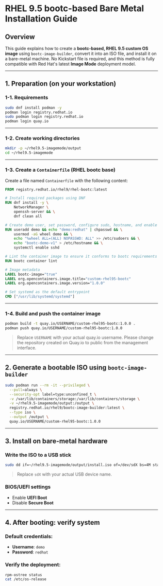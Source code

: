 # RHEL 9.5 bootc-based Bare Metal Installation Guide

## Overview

This guide explains how to create a **bootc-based, RHEL 9.5 custom OS image** using `bootc-image-builder`, convert it into an ISO file, and install it on a bare-metal machine. No Kickstart file is required, and this method is fully compatible with Red Hat's latest **Image Mode** deployment model.

---

## 1. Preparation (on your workstation)

### 1-1. Requirements

```bash
sudo dnf install podman -y
podman login registry.redhat.io
sudo podman login registry.redhat.io
podman login quay.io
```

---

### 1-2. Create working directories

```bash
mkdir -p ~/rhel9.5-imagemode/output
cd ~/rhel9.5-imagemode
```

---

### 1-3. Create a `Containerfile` (RHEL bootc base)

Create a file named `Containerfile` with the following content:

```Dockerfile
FROM registry.redhat.io/rhel9/rhel-bootc:latest

# Install required packages using DNF
RUN dnf install -y \
    NetworkManager \
    openssh-server && \
    dnf clean all

# Create demo user, set password, configure sudo, hostname, and enable SSH
RUN useradd demo && echo "demo:redhat" | chpasswd && \
    usermod -aG wheel demo && \
    echo "%wheel ALL=(ALL) NOPASSWD: ALL" >> /etc/sudoers && \
    echo "bootc-demo-v1" > /etc/hostname && \
    systemctl enable sshd

# Lint the container image to ensure it conforms to bootc requirements
RUN bootc container lint

# Image metadata
LABEL bootc-image="true"
LABEL org.opencontainers.image.title="custom-rhel95-bootc"
LABEL org.opencontainers.image.version="1.0.0"

# Set systemd as the default entrypoint
CMD ["/usr/lib/systemd/systemd"]

```

---

### 1-4. Build and push the container image

```bash
podman build -t quay.io/USERNAME/custom-rhel95-bootc:1.0.0 .
podman push quay.io/USERNAME/custom-rhel95-bootc:1.0.0
```

> Replace `USERNAME` with your actual quay.io username.
> Please change the repository created on Quay.io to public from the management interface.

---

## 2. Generate a bootable ISO using `bootc-image-builder`

```bash
sudo podman run --rm -it --privileged \
  --pull=always \
  --security-opt label=type:unconfined_t \
  -v /var/lib/containers/storage:/var/lib/containers/storage \
  -v ~/rhel9.5-imagemode/output:/output \
  registry.redhat.io/rhel9/bootc-image-builder:latest \
  --type iso \
  --output /output \
  quay.io/USERNAME/custom-rhel95-bootc:1.0.0
```

---

## 3. Install on bare-metal hardware

### Write the ISO to a USB stick

```bash
sudo dd if=~/rhel9.5-imagemode/output/install.iso of=/dev/sdX bs=4M status=progress
```

> Replace `sdX` with your actual USB device name.

### BIOS/UEFI settings

- Enable **UEFI Boot**
- Disable **Secure Boot**

---

## 4. After booting: verify system

### Default credentials:

- **Username**: `demo`
- **Password**: `redhat`

### Verify the deployment:

```bash
rpm-ostree status
cat /etc/os-release
```
